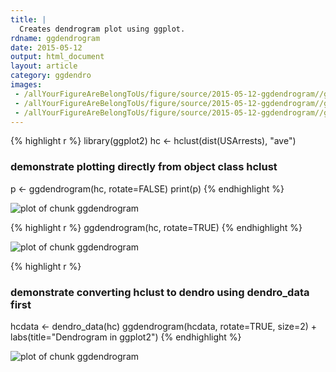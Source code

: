 ```yaml
---
title: |
  Creates dendrogram plot using ggplot.
rdname: ggdendrogram
date: 2015-05-12
output: html_document
layout: article
category: ggdendro
images:
 - /allYourFigureAreBelongToUs/figure/source/2015-05-12-ggdendrogram//ggdendrogram-1.png
 - /allYourFigureAreBelongToUs/figure/source/2015-05-12-ggdendrogram//ggdendrogram-2.png
 - /allYourFigureAreBelongToUs/figure/source/2015-05-12-ggdendrogram//ggdendrogram-3.png
---
```





{% highlight r %}
library(ggplot2)
hc <- hclust(dist(USArrests), "ave")
### demonstrate plotting directly from object class hclust
p <- ggdendrogram(hc, rotate=FALSE)
print(p)
{% endhighlight %}

![plot of chunk ggdendrogram](/allYourFigureAreBelongToUs/figure/source/2015-05-12-ggdendrogram/ggdendrogram-1.png) 

{% highlight r %}
ggdendrogram(hc, rotate=TRUE)
{% endhighlight %}

![plot of chunk ggdendrogram](/allYourFigureAreBelongToUs/figure/source/2015-05-12-ggdendrogram/ggdendrogram-2.png) 

{% highlight r %}
### demonstrate converting hclust to dendro using dendro_data first
hcdata <- dendro_data(hc)
ggdendrogram(hcdata, rotate=TRUE, size=2) + labs(title="Dendrogram in ggplot2")
{% endhighlight %}

![plot of chunk ggdendrogram](/allYourFigureAreBelongToUs/figure/source/2015-05-12-ggdendrogram/ggdendrogram-3.png) 